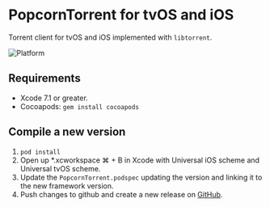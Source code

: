 # PopcornTorrent for tvOS and iOS

Torrent client for tvOS and iOS implemented with `libtorrent`.

![Platform](http://img.shields.io/badge/platform-iOS%20%7C%20tvOS-lightgrey.svg?style=flat)

## Requirements

- Xcode 7.1 or greater.
- Cocoapods: `gem install cocoapods`

## Compile a new version

1. `pod install`
2. Open up \*.xcworkspace ⌘ + B in Xcode with Universal iOS scheme and Universal tvOS scheme.
3. Update the `PopcornTorrent.podspec` updating the version and linking it to the new framework version.
5. Push changes to github and create a new release on [GitHub](https://github.com/PopcornTimeTV/PopcornTorrent/releases).
